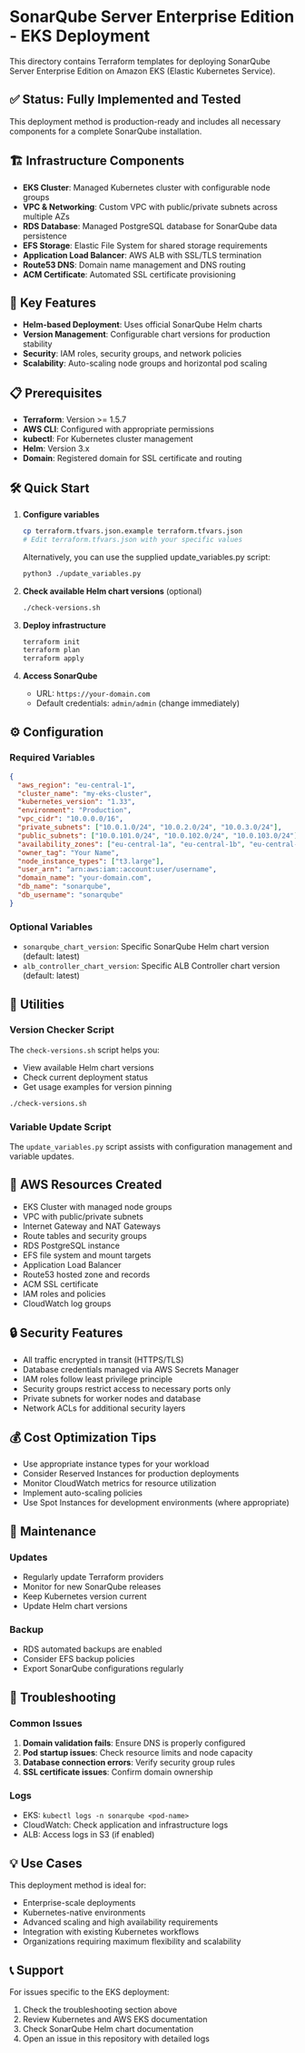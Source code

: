 # SonarQube Server Enterprise Edition - EKS Deployment

This directory contains Terraform templates for deploying SonarQube Server Enterprise Edition on Amazon EKS (Elastic Kubernetes Service).

## ✅ Status: Fully Implemented and Tested

This deployment method is production-ready and includes all necessary components for a complete SonarQube installation.

## 🏗️ Infrastructure Components

- **EKS Cluster**: Managed Kubernetes cluster with configurable node groups
- **VPC & Networking**: Custom VPC with public/private subnets across multiple AZs
- **RDS Database**: Managed PostgreSQL database for SonarQube data persistence
- **EFS Storage**: Elastic File System for shared storage requirements
- **Application Load Balancer**: AWS ALB with SSL/TLS termination
- **Route53 DNS**: Domain name management and DNS routing
- **ACM Certificate**: Automated SSL certificate provisioning

## 🚀 Key Features

- **Helm-based Deployment**: Uses official SonarQube Helm charts
- **Version Management**: Configurable chart versions for production stability
- **Security**: IAM roles, security groups, and network policies
- **Scalability**: Auto-scaling node groups and horizontal pod scaling

## 📋 Prerequisites

- **Terraform**: Version >= 1.5.7
- **AWS CLI**: Configured with appropriate permissions
- **kubectl**: For Kubernetes cluster management
- **Helm**: Version 3.x
- **Domain**: Registered domain for SSL certificate and routing

## 🛠️ Quick Start

1. **Configure variables**
   ```bash
   cp terraform.tfvars.json.example terraform.tfvars.json
   # Edit terraform.tfvars.json with your specific values
   ```
   Alternatively, you can use the supplied update_variables.py script:
   ```bash
   python3 ./update_variables.py
   ```

2. **Check available Helm chart versions** (optional)
   ```bash
   ./check-versions.sh
   ```

3. **Deploy infrastructure**
   ```bash
   terraform init
   terraform plan
   terraform apply
   ```

4. **Access SonarQube**
   - URL: `https://your-domain.com`
   - Default credentials: `admin/admin` (change immediately)

## ⚙️ Configuration

### Required Variables
```json
{
  "aws_region": "eu-central-1",
  "cluster_name": "my-eks-cluster", 
  "kubernetes_version": "1.33",
  "environment": "Production",
  "vpc_cidr": "10.0.0.0/16",
  "private_subnets": ["10.0.1.0/24", "10.0.2.0/24", "10.0.3.0/24"],
  "public_subnets": ["10.0.101.0/24", "10.0.102.0/24", "10.0.103.0/24"],
  "availability_zones": ["eu-central-1a", "eu-central-1b", "eu-central-1c"],
  "owner_tag": "Your Name",
  "node_instance_types": ["t3.large"],
  "user_arn": "arn:aws:iam::account:user/username",
  "domain_name": "your-domain.com",
  "db_name": "sonarqube",
  "db_username": "sonarqube"
}
```

### Optional Variables
- `sonarqube_chart_version`: Specific SonarQube Helm chart version (default: latest)
- `alb_controller_chart_version`: Specific ALB Controller chart version (default: latest)

## 🔧 Utilities

### Version Checker Script
The `check-versions.sh` script helps you:
- View available Helm chart versions
- Check current deployment status
- Get usage examples for version pinning

```bash
./check-versions.sh
```

### Variable Update Script
The `update_variables.py` script assists with configuration management and variable updates.

## 🏢 AWS Resources Created

- EKS Cluster with managed node groups
- VPC with public/private subnets
- Internet Gateway and NAT Gateways
- Route tables and security groups
- RDS PostgreSQL instance
- EFS file system and mount targets
- Application Load Balancer
- Route53 hosted zone and records
- ACM SSL certificate
- IAM roles and policies
- CloudWatch log groups

## 🔒 Security Features

- All traffic encrypted in transit (HTTPS/TLS)
- Database credentials managed via AWS Secrets Manager
- IAM roles follow least privilege principle
- Security groups restrict access to necessary ports only
- Private subnets for worker nodes and database
- Network ACLs for additional security layers

## 💰 Cost Optimization Tips

- Use appropriate instance types for your workload
- Consider Reserved Instances for production deployments
- Monitor CloudWatch metrics for resource utilization
- Implement auto-scaling policies
- Use Spot Instances for development environments (where appropriate)

## 🔄 Maintenance

### Updates
- Regularly update Terraform providers
- Monitor for new SonarQube releases
- Keep Kubernetes version current
- Update Helm chart versions

### Backup
- RDS automated backups are enabled
- Consider EFS backup policies
- Export SonarQube configurations regularly

## 🐛 Troubleshooting

### Common Issues
1. **Domain validation fails**: Ensure DNS is properly configured
2. **Pod startup issues**: Check resource limits and node capacity
3. **Database connection errors**: Verify security group rules
4. **SSL certificate issues**: Confirm domain ownership

### Logs
- EKS: `kubectl logs -n sonarqube <pod-name>`
- CloudWatch: Check application and infrastructure logs
- ALB: Access logs in S3 (if enabled)

## 💡 Use Cases

This deployment method is ideal for:

- Enterprise-scale deployments
- Kubernetes-native environments
- Advanced scaling and high availability requirements
- Integration with existing Kubernetes workflows
- Organizations requiring maximum flexibility and scalability

## 📞 Support

For issues specific to the EKS deployment:
1. Check the troubleshooting section above
2. Review Kubernetes and AWS EKS documentation
3. Check SonarQube Helm chart documentation
4. Open an issue in this repository with detailed logs
